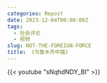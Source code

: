 ```yaml
---
categories: Repost
date: 2023-12-04T00:00:00Z
tags:
  - 社会评论
  - 视频
slug: NOT-THE-FOREIGN-FORCE
title: 《乌鲁木齐中路》
---
```


{{< youtube "sNqhdNDY_BI" >}}
